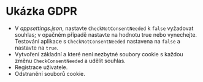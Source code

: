 # <a name="gdpr-sample"></a>Ukázka GDPR

* V *appsettings.json*, nastavte `CheckNotConsentNeeded` k `false` vyžadovat souhlas; v opačném případě nastavte na hodnotu true nebo vynechejte. Testování aplikace s `CheckNotConsentNeeded` nastavena na `false` a nastavte na `true`.
* Vytvoření základní a které není nezbytné soubory cookie s každou změnu `CheckConsentNeeded` a udělit souhlas.
* Registrace uživatele.
* Odstranění souborů cookie.
